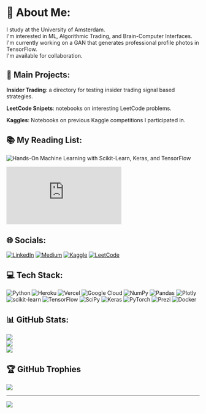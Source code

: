 # 📣 About Me:
I study at the University of Amsterdam. <br>I'm interested in ML, Algorithmic Trading, and Brain-Computer Interfaces.<br>I'm currently working on a GAN that generates professional profile photos in TensorFlow.<br>I'm available for collaboration.


## 🚧 Main Projects:

**Insider Trading**: a directory for testing insider trading signal based strategies.

**LeetCode Snipets**: notebooks on interesting LeetCode problems.

**Kaggles**: Notebooks on previous Kaggle competitions I participated in.

## 📚 My Reading List:

![**Hands-On Machine Learning with Scikit-Learn, Keras, and TensorFlow**](https://books.google.es/books?id=HnetDwAAQBAJ&printsec=frontcover&dq=hands+on+machine+learning+with+scikit-learn+and+tensorflow&hl=en&sa=X&ved=2ahUKEwiW27Xnzqn8AhXu9LsIHYYiAo0Q6AF6BAgHEAI#v=onepage&q=hands%20on%20machine%20learning%20with%20scikit-learn%20and%20tensorflow&f=false)

![**How to DeFi**](https://books.google.es/books/about/How_to_DeFi.html?id=g6WazQEACAAJ&redir_esc=y)


## 🌐 Socials:
[![LinkedIn](https://img.shields.io/badge/LinkedIn-%230077B5.svg?logo=linkedin&logoColor=white)](https://linkedin.com/in/m-nemeth) [![Medium](https://img.shields.io/badge/Medium-12100E?logo=medium&logoColor=white)](https://medium.com/@nemeth.marcell07) [![Kaggle](https://img.shields.io/badge/Kaggle-%230077B5.svg?logo=kaggle&logoColor=white)](https://www.kaggle.com/marcellnmeth) [![LeetCode](https://img.shields.io/badge/LeetCode-%230077B5.svg?logo=leetcode&logoColor=white&color=yellow)](https://leetcode.com/user5028qD/)


## 💻 Tech Stack:
![Python](https://img.shields.io/badge/python-3670A0?style=for-the-badge&logo=python&logoColor=ffdd54) ![Heroku](https://img.shields.io/badge/heroku-%23430098.svg?style=for-the-badge&logo=heroku&logoColor=white) ![Vercel](https://img.shields.io/badge/vercel-%23000000.svg?style=for-the-badge&logo=vercel&logoColor=white) ![Google Cloud](https://img.shields.io/badge/Google%20Cloud-%234285F4.svg?style=for-the-badge&logo=google-cloud&logoColor=white) ![NumPy](https://img.shields.io/badge/numpy-%23013243.svg?style=for-the-badge&logo=numpy&logoColor=white) ![Pandas](https://img.shields.io/badge/pandas-%23150458.svg?style=for-the-badge&logo=pandas&logoColor=white) ![Plotly](https://img.shields.io/badge/Plotly-%233F4F75.svg?style=for-the-badge&logo=plotly&logoColor=white) ![scikit-learn](https://img.shields.io/badge/scikit--learn-%23F7931E.svg?style=for-the-badge&logo=scikit-learn&logoColor=white) ![TensorFlow](https://img.shields.io/badge/TensorFlow-%23FF6F00.svg?style=for-the-badge&logo=TensorFlow&logoColor=white) ![SciPy](https://img.shields.io/badge/SciPy-%230C55A5.svg?style=for-the-badge&logo=scipy&logoColor=%white) ![Keras](https://img.shields.io/badge/Keras-%23D00000.svg?style=for-the-badge&logo=Keras&logoColor=white) ![PyTorch](https://img.shields.io/badge/PyTorch-%23EE4C2C.svg?style=for-the-badge&logo=PyTorch&logoColor=white) ![Prezi](https://img.shields.io/badge/Prezi-%23000000.svg?style=for-the-badge&logo=Prezi&logoColor=white) ![Docker](https://img.shields.io/badge/docker-%230db7ed.svg?style=for-the-badge&logo=docker&logoColor=white)


## 📊 GitHub Stats:
![](https://github-readme-stats.vercel.app/api?username=marci-nemeth&theme=light&hide_border=true&include_all_commits=true&count_private=true)<br/>
![](https://github-readme-streak-stats.herokuapp.com/?user=marci-nemeth&theme=light&hide_border=true)<br/>
![](https://github-readme-stats.vercel.app/api/top-langs/?username=marci-nemeth&theme=light&hide_border=true&include_all_commits=true&count_private=true&layout=compact)


## 🏆 GitHub Trophies
![](https://github-profile-trophy.vercel.app/?username=marci-nemeth&theme=onedark&no-frame=true&no-bg=false&margin-w=4)

---
[![](https://visitcount.itsvg.in/api?id=marci-nemeth&icon=0&color=0)](https://visitcount.itsvg.in)

<!-- Proudly created with GPRM ( https://gprm.itsvg.in ) -->
